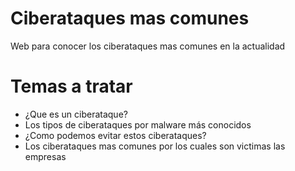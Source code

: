 # Ciberataques mas comunes
 Web para conocer los ciberataques mas comunes en la actualidad

# Temas a tratar

* ¿Que es un ciberataque?
* Los tipos de ciberataques por malware más conocidos
* ¿Como podemos evitar estos ciberataques?
* Los ciberataques mas comunes por los cuales son victimas las empresas
